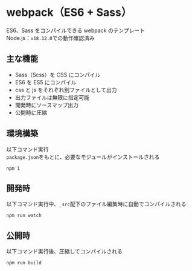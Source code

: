 # webpack（ES6 + Sass）

ES6、Sass をコンパイルできる webpack のテンプレート  
Node.js：`v18.12.0`での動作確認済み

## 主な機能

- Sass（Scss）を CSS にコンパイル
- ES6 を ES5 にコンパイル
- css と js をそれぞれ別ファイルとして出力
- 出力ファイルは無限に指定可能
- 開発時にソースマップ出力
- 公開時に圧縮

## 環境構築

以下コマンド実行  
`package.json`をもとに、必要なモジュールがインストールされる

```
npm i
```

## 開発時

以下コマンド実行中、`_src`配下のファイル編集時に自動でコンパイルされる

```
npm run watch
```

## 公開時

以下コマンド実行後、圧縮してコンパイルされる

```
npm run build
```
